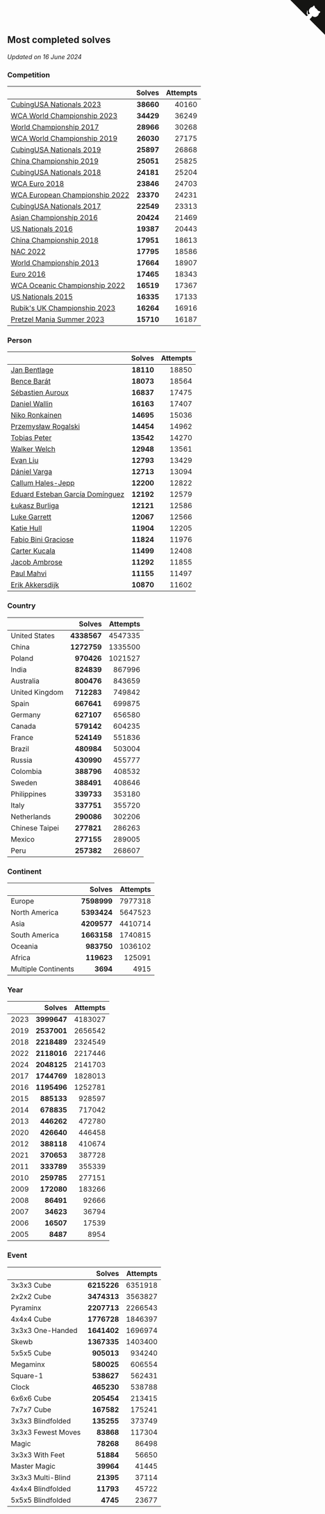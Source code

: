 ## Most completed solves

*Updated on 16 June 2024*


### Competition

|  | Solves | Attempts |
| :--- | ---: | ---: |
| [CubingUSA Nationals 2023](https://www.worldcubeassociation.org/competitions/CubingUSANationals2023) | **38660** | 40160 |
| [WCA World Championship 2023](https://www.worldcubeassociation.org/competitions/WC2023) | **34429** | 36249 |
| [World Championship 2017](https://www.worldcubeassociation.org/competitions/WC2017) | **28966** | 30268 |
| [WCA World Championship 2019](https://www.worldcubeassociation.org/competitions/WC2019) | **26030** | 27175 |
| [CubingUSA Nationals 2019](https://www.worldcubeassociation.org/competitions/CubingUSANationals2019) | **25897** | 26868 |
| [China Championship 2019](https://www.worldcubeassociation.org/competitions/ChinaChampionship2019) | **25051** | 25825 |
| [CubingUSA Nationals 2018](https://www.worldcubeassociation.org/competitions/CubingUSANationals2018) | **24181** | 25204 |
| [WCA Euro 2018](https://www.worldcubeassociation.org/competitions/Euro2018) | **23846** | 24703 |
| [WCA European Championship 2022](https://www.worldcubeassociation.org/competitions/Euro2022) | **23370** | 24231 |
| [CubingUSA Nationals 2017](https://www.worldcubeassociation.org/competitions/CubingUSANationals2017) | **22549** | 23313 |
| [Asian Championship 2016](https://www.worldcubeassociation.org/competitions/AsianChampionship2016) | **20424** | 21469 |
| [US Nationals 2016](https://www.worldcubeassociation.org/competitions/USNationals2016) | **19387** | 20443 |
| [China Championship 2018](https://www.worldcubeassociation.org/competitions/ChinaChampionship2018) | **17951** | 18613 |
| [NAC 2022](https://www.worldcubeassociation.org/competitions/NAC2022) | **17795** | 18586 |
| [World Championship 2013](https://www.worldcubeassociation.org/competitions/WC2013) | **17664** | 18907 |
| [Euro 2016](https://www.worldcubeassociation.org/competitions/Euro2016) | **17465** | 18343 |
| [WCA Oceanic Championship 2022](https://www.worldcubeassociation.org/competitions/OC2022) | **16519** | 17367 |
| [US Nationals 2015](https://www.worldcubeassociation.org/competitions/USNationals2015) | **16335** | 17133 |
| [Rubik's UK Championship 2023](https://www.worldcubeassociation.org/competitions/RubiksUKChampionship2023) | **16264** | 16916 |
| [Pretzel Mania Summer 2023](https://www.worldcubeassociation.org/competitions/PretzelManiaSummer2023) | **15710** | 16187 |

### Person

|  | Solves | Attempts |
| :--- | ---: | ---: |
| [Jan Bentlage](https://www.worldcubeassociation.org/persons/2010BENT01) | **18110** | 18850 |
| [Bence Barát](https://www.worldcubeassociation.org/persons/2008BARA01) | **18073** | 18564 |
| [Sébastien Auroux](https://www.worldcubeassociation.org/persons/2008AURO01) | **16837** | 17475 |
| [Daniel Wallin](https://www.worldcubeassociation.org/persons/2013WALL03) | **16163** | 17407 |
| [Niko Ronkainen](https://www.worldcubeassociation.org/persons/2010RONK01) | **14695** | 15036 |
| [Przemysław Rogalski](https://www.worldcubeassociation.org/persons/2013ROGA02) | **14454** | 14962 |
| [Tobias Peter](https://www.worldcubeassociation.org/persons/2014PETE03) | **13542** | 14270 |
| [Walker Welch](https://www.worldcubeassociation.org/persons/2011WELC01) | **12948** | 13561 |
| [Evan Liu](https://www.worldcubeassociation.org/persons/2009LIUE01) | **12793** | 13429 |
| [Dániel Varga](https://www.worldcubeassociation.org/persons/2008VARG01) | **12713** | 13094 |
| [Callum Hales-Jepp](https://www.worldcubeassociation.org/persons/2012HALE01) | **12200** | 12822 |
| [Eduard Esteban García Domínguez](https://www.worldcubeassociation.org/persons/2011EDUA01) | **12192** | 12579 |
| [Łukasz Burliga](https://www.worldcubeassociation.org/persons/2013BURL01) | **12121** | 12586 |
| [Luke Garrett](https://www.worldcubeassociation.org/persons/2017GARR05) | **12067** | 12566 |
| [Katie Hull](https://www.worldcubeassociation.org/persons/2010HULL01) | **11904** | 12205 |
| [Fabio Bini Graciose](https://www.worldcubeassociation.org/persons/2010GRAC02) | **11824** | 11976 |
| [Carter Kucala](https://www.worldcubeassociation.org/persons/2015KUCA01) | **11499** | 12408 |
| [Jacob Ambrose](https://www.worldcubeassociation.org/persons/2010AMBR01) | **11292** | 11855 |
| [Paul Mahvi](https://www.worldcubeassociation.org/persons/2012MAHV01) | **11155** | 11497 |
| [Erik Akkersdijk](https://www.worldcubeassociation.org/persons/2005AKKE01) | **10870** | 11602 |

### Country

|  | Solves | Attempts |
| :--- | ---: | ---: |
| United States | **4338567** | 4547335 |
| China | **1272759** | 1335500 |
| Poland | **970426** | 1021527 |
| India | **824839** | 867996 |
| Australia | **800476** | 843659 |
| United Kingdom | **712283** | 749842 |
| Spain | **667641** | 699875 |
| Germany | **627107** | 656580 |
| Canada | **579142** | 604235 |
| France | **524149** | 551836 |
| Brazil | **480984** | 503004 |
| Russia | **430990** | 455777 |
| Colombia | **388796** | 408532 |
| Sweden | **388491** | 408646 |
| Philippines | **339733** | 353180 |
| Italy | **337751** | 355720 |
| Netherlands | **290086** | 302206 |
| Chinese Taipei | **277821** | 286263 |
| Mexico | **277155** | 289005 |
| Peru | **257382** | 268607 |

### Continent

|  | Solves | Attempts |
| :--- | ---: | ---: |
| Europe | **7598999** | 7977318 |
| North America | **5393424** | 5647523 |
| Asia | **4209577** | 4410714 |
| South America | **1663158** | 1740815 |
| Oceania | **983750** | 1036102 |
| Africa | **119623** | 125091 |
| Multiple Continents | **3694** | 4915 |

### Year

|  | Solves | Attempts |
| :--- | ---: | ---: |
| 2023 | **3999647** | 4183027 |
| 2019 | **2537001** | 2656542 |
| 2018 | **2218489** | 2324549 |
| 2022 | **2118016** | 2217446 |
| 2024 | **2048125** | 2141703 |
| 2017 | **1744769** | 1828013 |
| 2016 | **1195496** | 1252781 |
| 2015 | **885133** | 928597 |
| 2014 | **678835** | 717042 |
| 2013 | **446262** | 472780 |
| 2020 | **426640** | 446458 |
| 2012 | **388118** | 410674 |
| 2021 | **370653** | 387728 |
| 2011 | **333789** | 355339 |
| 2010 | **259785** | 277151 |
| 2009 | **172080** | 183266 |
| 2008 | **86491** | 92666 |
| 2007 | **34623** | 36794 |
| 2006 | **16507** | 17539 |
| 2005 | **8487** | 8954 |

### Event

|  | Solves | Attempts |
| :--- | ---: | ---: |
| 3x3x3 Cube | **6215226** | 6351918 |
| 2x2x2 Cube | **3474313** | 3563827 |
| Pyraminx | **2207713** | 2266543 |
| 4x4x4 Cube | **1776728** | 1846397 |
| 3x3x3 One-Handed | **1641402** | 1696974 |
| Skewb | **1367335** | 1403400 |
| 5x5x5 Cube | **905013** | 934240 |
| Megaminx | **580025** | 606554 |
| Square-1 | **538627** | 562431 |
| Clock | **465230** | 538788 |
| 6x6x6 Cube | **205454** | 213415 |
| 7x7x7 Cube | **167582** | 175241 |
| 3x3x3 Blindfolded | **135255** | 373749 |
| 3x3x3 Fewest Moves | **83868** | 117304 |
| Magic | **78268** | 86498 |
| 3x3x3 With Feet | **51884** | 56650 |
| Master Magic | **39964** | 41445 |
| 3x3x3 Multi-Blind | **21395** | 37114 |
| 4x4x4 Blindfolded | **11793** | 45722 |
| 5x5x5 Blindfolded | **4745** | 23677 |


<a href="https://github.com/jonatanklosko/wca_statistics" class="github-corner" aria-label="View source on Github"><svg width="80" height="80" viewBox="0 0 250 250" style="fill:#151513; color:#fff; position: absolute; top: 0; border: 0; right: 0;" aria-hidden="true"><path d="M0,0 L115,115 L130,115 L142,142 L250,250 L250,0 Z"></path><path d="M128.3,109.0 C113.8,99.7 119.0,89.6 119.0,89.6 C122.0,82.7 120.5,78.6 120.5,78.6 C119.2,72.0 123.4,76.3 123.4,76.3 C127.3,80.9 125.5,87.3 125.5,87.3 C122.9,97.6 130.6,101.9 134.4,103.2" fill="currentColor" style="transform-origin: 130px 106px;" class="octo-arm"></path><path d="M115.0,115.0 C114.9,115.1 118.7,116.5 119.8,115.4 L133.7,101.6 C136.9,99.2 139.9,98.4 142.2,98.6 C133.8,88.0 127.5,74.4 143.8,58.0 C148.5,53.4 154.0,51.2 159.7,51.0 C160.3,49.4 163.2,43.6 171.4,40.1 C171.4,40.1 176.1,42.5 178.8,56.2 C183.1,58.6 187.2,61.8 190.9,65.4 C194.5,69.0 197.7,73.2 200.1,77.6 C213.8,80.2 216.3,84.9 216.3,84.9 C212.7,93.1 206.9,96.0 205.4,96.6 C205.1,102.4 203.0,107.8 198.3,112.5 C181.9,128.9 168.3,122.5 157.7,114.1 C157.9,116.9 156.7,120.9 152.7,124.9 L141.0,136.5 C139.8,137.7 141.6,141.9 141.8,141.8 Z" fill="currentColor" class="octo-body"></path></svg></a><style>.github-corner:hover .octo-arm{animation:octocat-wave 560ms ease-in-out}@keyframes octocat-wave{0%,100%{transform:rotate(0)}20%,60%{transform:rotate(-25deg)}40%,80%{transform:rotate(10deg)}}@media (max-width:500px){.github-corner:hover .octo-arm{animation:none}.github-corner .octo-arm{animation:octocat-wave 560ms ease-in-out}}</style>

